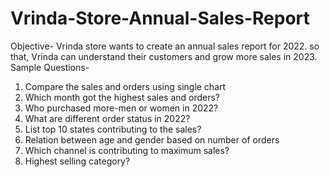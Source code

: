 # Vrinda-Store-Annual-Sales-Report
Objective-
Vrinda store wants to create an annual sales report for 2022. so that, Vrinda can understand their customers and grow more sales in 2023.
Sample Questions-
1) Compare the sales and orders using single chart
2) Which month got the highest sales and orders?
3) Who purchased more-men or women in 2022?
4) What are different order status in 2022?
5) List top 10 states contributing to the sales?
6) Relation between age and gender based on number of orders
7) Which channel is contributing to maximum sales?
8) Highest selling category?
